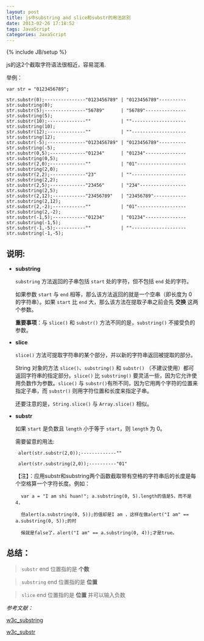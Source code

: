 ```yaml
---
layout: post
title: js中substring and slice和substr的用法区别
date: 2013-02-26 17:18:52
tags: JavaScript
categories: JavaScript
---
```


{% include JB/setup %}


js的这2个截取字符语法很相近，容易混淆.

举例：

    var str = "0123456789";

    str.substr(0);---------------"0123456789" | "0123456789"----------str.substring(0);
    str.substr(5);---------------"56789"      | "56789"---------------str.substring(5);
    str.substr(10);--------------""           | ""--------------------str.substring(10);
    str.substr(12);--------------""           | ""--------------------str.substring(12);
    str.substr(-5);--------------"0123456789" | "0123456789"----------str.substring(-5);
    str.substr(0,5);-------------"01234"      | "01234"---------------str.substring(0,5);
    str.substr(2,0);-------------""           | "01"------------------str.substring(2,0);
    str.substr(2,2);-------------"23"         | ""--------------------str.substring(2,2);
    str.substr(2,5);-------------"23456"      | "234"-----------------str.substring(2,5);
    str.substr(2,12);------------"23456789"   | "23456789"------------str.substring(2,12);
    str.substr(2,-2);------------""           | "01"------------------str.substring(2,-2);
    str.substr(-1,5);------------"01234"      | "01234"---------------str.substring(-1,5);
    str.substr(-1,-5);-----------""           | ""--------------------str.substring(-1,-5);

<!-- more -->

## 说明:


* __substring__

   <code>substring</code> 方法返回的子串包括 <code>start</code> 处的字符，但不包括 <code>end</code> 处的字符。

   如果参数 <code>start</code> 与 <code>end</code> 相等，那么该方法返回的就是一个空串（即长度为 0 的字符串）。如果 <code>start</code> 比 <code>end</code> 大，那么该方法在提取子串之前会先 __交换__ 这两个参数。

   __重要事项__：与 <code>slice()</code> 和 <code>substr()</code> 方法不同的是，<code>substring()</code> 不接受负的参数。

* __slice__

   <code>slice()</code> 方法可提取字符串的某个部分，并以新的字符串返回被提取的部分。

   String 对象的方法 <code>slice()</code>、<code>substring()</code> 和 <code>substr()</code> （不建议使用）都可返回字符串的指定部分。<code>slice()</code> 比 <code>substring()</code> 要灵活一些，因为它允许使用负数作为参数。<code>slice()</code> 与 <code>substr()</code>有所不同，因为它用两个字符的位置来指定子串，而 <code>substr()</code> 则用字符位置和长度来指定子串。

   还要注意的是，<code>String.slice()</code> 与 <code>Array.slice()</code> 相似。

* __substr__ 

   如果 <code>start</code> 是负数且 <code>length</code> 小于等于 <code>start</code>，则 <code>length</code> 为 0。


   需要留意的用法:

       alert(str.substr(2,0));-------------""

       alert(str.substring(2,0));----------"01"


   【注】：应用substr和substring两个函数截取带有空格的字符串后的长度是每个空格算一个字符长度。例如：

        var a = "I am shi huan!"; a.substring(0, 5).length的值是5，而不是4，

        但alert(a.substring(0, 5));的值却是I am ，这样在做alert("I am" == a.substring(0, 5));的时

        候就是false了，alert("I am" == a.substring(0, 4));才是true。


 
## 总结：
    
> <code>substr</code>      end 位置指的是 __个数__

> <code>substring</code>   end 位置指的是 __位置__

> <code>slice</code>   end 位置指的是 __位置__ 并可以输入负数


*参考文献：*

   [w3c_substring](http://www.w3school.com.cn/js/jsref_substring.asp)

   [w3c_substr](http://www.w3school.com.cn/js/jsref_substr.asp)
